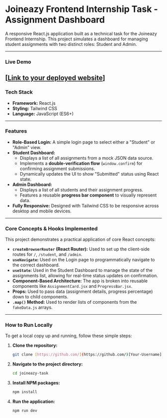 # Joineazy Frontend Internship Task - Assignment Dashboard

A responsive React.js application built as a technical task for the Joineazy Frontend Internship. This project simulates a dashboard for managing student assignments with two distinct roles: Student and Admin.

---

### **Live Demo**

[**[Link to your deployed website](https://rococo-faun-1a5c7f.netlify.app/)**]
---

### **Tech Stack**

* **Framework:** React.js
* **Styling:** Tailwind CSS
* **Language:** JavaScript (ES6+)

---

### **Features**

* **Role-Based Login:** A simple login page to select either a "Student" or "Admin" view.
* **Student Dashboard:**
    * Displays a list of all assignments from a mock JSON data source.
    * Implements a **double-verification flow** (`window.confirm`) for confirming assignment submissions.
    * Dynamically updates the UI to show "Submitted" status using React state.
* **Admin Dashboard:**
    * Displays a list of all students and their assignment progress.
    * Features a reusable **progress bar component** to visually represent data.
* **Fully Responsive:** Designed with Tailwind CSS to be responsive across desktop and mobile devices.

---

### **Core Concepts & Hooks Implemented**

This project demonstrates a practical application of core React concepts:

* **`createBrowserRouter` (React Router):** Used to set up the client-side routes for `/`, `/student`, and `/admin`.
* **`useNavigate`:** Used on the Login page to programmatically navigate to the correct dashboard.
* **`useState`:** Used in the Student Dashboard to manage the state of the assignments list, allowing for real-time status updates on confirmation.
* **Component-Based Architecture:** The app is broken into reusable components like `AssignmentCard.jsx` and `ProgressBar.jsx`.
* **Props:** Used to pass data (assignment details, progress percentage) down to child components.
* **`.map()` Method:** Used to render lists of components from the `fakeData.js` arrays.

---

### **How to Run Locally**

To get a local copy up and running, follow these simple steps:

1.  **Clone the repository:**
    ```bash
    git clone [https://github.com/](https://github.com/)[Your-Username]/joineazy-task.git
    ```
2.  **Navigate to the project directory:**
    ```bash
    cd joineazy-task
    ```
3.  **Install NPM packages:**
    ```bash
    npm install
    ```
4.  **Run the application:**
    ```bash
    npm run dev
    ```
